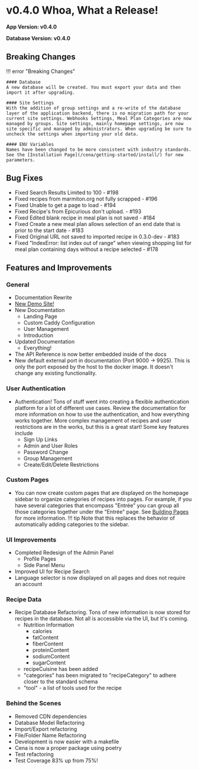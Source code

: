 # v0.4.0 Whoa, What a Release!

**App Version: v0.4.0**

**Database Version: v0.4.0**

## Breaking Changes

!!! error "Breaking Changes"

    #### Database
    A new database will be created. You must export your data and then import it after upgrading.

    #### Site Settings
    With the addition of group settings and a re-write of the database layer of the application backend, there is no migration path for your current site settings. Webhooks Settings, Meal Plan Categories are now managed by groups. Site settings, mainly homepage settings, are now site specific and managed by administrators. When upgrading be sure to uncheck the settings when importing your old data. 

    #### ENV Variables
    Names have been changed to be more consistent with industry standards. See the [Installation Page](/cena/getting-started/install/) for new parameters.  

## Bug Fixes
- Fixed Search Results Limited to 100 - #198
- Fixed recipes from marmiton.org not fully scrapped  - #196
- Fixed Unable to get a page to load - #194
- Fixed Recipe's from Epicurious don't upload. - #193
- Fixed Edited blank recipe in meal plan is not saved - #184
- Fixed Create a new meal plan allows selection of an end date that is prior to the start date - #183
- Fixed Original URL not saved to imported recipe in 0.3.0-dev - #183
- Fixed "IndexError: list index out of range" when viewing shopping list for meal plan containing days without a recipe selected - #178

## Features and Improvements

### General
  - Documentation Rewrite
  - [New Demo Site!](https://cena-demo.aindoria.dev/)
  - New Documentation
    - Landing Page
    - Custom Caddy Configuration
    - User Management 
    - Introduction
  - Updated Documentation
    - Everything!
  - The API Reference is now better embedded inside of the docs
  - New default external port in documentation (Port 9000 -> 9925). This is only the port exposed by the host to the docker image. It doesn't change any existing functionality. 

### User Authentication 
  - Authentication! Tons of stuff went into creating a flexible authentication platform for a lot of different use cases. Review the documentation for more information on how to use the authentication, and how everything works together. More complex management of recipes and user restrictions are in the works, but this is a great start! Some key features include
    - Sign Up Links
    - Admin and User Roles
    - Password Change
    - Group Management
    - Create/Edit/Delete Restrictions

### Custom Pages
  - You can now create custom pages that are displayed on the homepage sidebar to organize categories of recipes into pages. For example, if you have several categories that encompass "Entrée" you can group all those categories together under the "Entrée" page. See [Building Pages](/cena/site-administration/building-pages/) for more information.
!!! tip 
    Note that this replaces the behavior of automatically adding categories to the sidebar.

### UI Improvements
  - Completed Redesign of the Admin Panel
    - Profile Pages
    - Side Panel Menu
  - Improved UI for Recipe Search
  - Language selector is now displayed on all pages and does not require an account

### Recipe Data
  - Recipe Database Refactoring. Tons of new information is now stored for recipes in the database. Not all is accessible via the UI, but it's coming.
    - Nutrition Information
      - calories
      - fatContent
      - fiberContent
      - proteinContent
      - sodiumContent
      - sugarContent
    - recipeCuisine has been added
    - "categories" has been migrated to "recipeCategory" to adhere closer to the standard schema
    - "tool" - a list of tools used for the recipe

### Behind the Scenes
  - Removed CDN dependencies
  - Database Model Refactoring
  - Import/Export refactoring
  - File/Folder Name Refactoring
  - Development is now easier with a makefile
  - Cena is now a proper package using poetry 
  - Test refactoring
  - Test Coverage 83% up from 75%!
